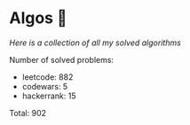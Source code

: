 # Algos 🏯

_Here is a collection of all my solved algorithms_

Number of solved problems:
- leetcode: 882
- codewars: 5
- hackerrank: 15

Total: 902
